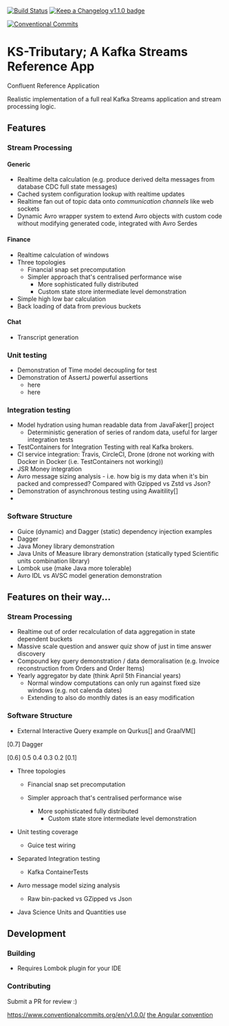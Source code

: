 [![Build Status](https://cloud.drone.io/api/badges/astubbs/ks-tributary/status.svg)](https://cloud.drone.io/astubbs/ks-tributary)
[![Keep a Changelog v1.1.0 badge][changelog-badge]][changelog]

[![Conventional Commits](https://img.shields.io/badge/Conventional%20Commits-1.0.0-yellow.svg)](https://conventionalcommits.org)

# KS-Tributary; A Kafka Streams Reference App

Confluent Reference Application

Realistic implementation of a full real Kafka Streams application and stream
processing logic.

## Features

### Stream Processing

#### Generic

- Realtime delta calculation (e.g. produce derived delta messages from database
  CDC full state messages)
- Cached system configuration lookup with realtime updates
- Realtime fan out of topic data onto _communication channels_ like web sockets
- Dynamic Avro wrapper system to extend Avro objects with custom code without
  modifying generated code, integrated with Avro Serdes

#### Finance

- Realtime calculation of windows
- Three topologies
  - Financial snap set precomputation
  - Simpler approach that's centralised performance wise
    - More sophisticated fully distributed
    - Custom state store intermediate level demonstration
- Simple high low bar calculation
- Back loading of data from previous buckets

#### Chat

- Transcript generation

### Unit testing

- Demonstration of Time model decoupling for test
- Demonstration of AssertJ powerful assertions
  - here
  - here

### Integration testing

- Model hydration using human readable data from JavaFaker[] project
  - Deterministic generation of series of random data, useful for larger
    integration tests
- TestContainers for Integration Testing with real Kafka brokers.
- CI service integration: Travis, CircleCI, Drone (drone not working with Docker
  in Docker (i.e. TestContainers not working))
- JSR Money integration
- Avro message sizing analysis - i.e. how big is my data when it's bin packed
  and compressed? Compared with Gzipped vs Zstd vs Json?
- Demonstration of asynchronous testing using Awaitility[]
-

### Software Structure

- Guice (dynamic) and Dagger (static) dependency injection examples
- Dagger
- Java Money library demonstration
- Java Units of Measure library demonstration (statically typed Scientific units
  combination library)
- Lombok use (make Java more tolerable)
- Avro IDL vs AVSC model generation demonstration

## Features on their way...

### Stream Processing

- Realtime out of order recalculation of data aggregation in state dependent
  buckets
- Massive scale question and answer quiz show of just in time answer discovery
- Compound key query demonstration / data demoralisation (e.g. Invoice
  reconstruction from Orders and Order Items)
- Yearly aggregator by date (think April 5th Financial years)
  - Normal window computations can only run against fixed size windows (e.g. not
    calenda dates)
  - Extending to also do monthly dates is an easy modification

### Software Structure

- External Interactive Query example on Qurkus[] and GraalVM[]

[0.7] Dagger

[0.6] 0.5 0.4 0.3 0.2 [0.1]

- Three topologies

  - Financial snap set precomputation
  - Simpler approach that's centralised performance wise

    - More sophisticated fully distributed
      - Custom state store intermediate level demonstration

- Unit testing coverage
  - Guice test wiring
- Separated Integration testing
  - Kafka ContainerTests
- Avro message model sizing analysis
  - Raw bin-packed vs GZipped vs Json
- Java Science Units and Quantities use

## Development

### Building

- Requires Lombok plugin for your IDE

### Contributing

Submit a PR for review :)

https://www.conventionalcommits.org/en/v1.0.0/
[the Angular convention](https://github.com/angular/angular/blob/22b96b9/CONTRIBUTING.md#-commit-message-guidelines)

[changelog]: ./CHANGELOG.md
[changelog-badge]:
  https://img.shields.io/badge/changelog-Keep%20a%20Changelog%20v1.1.0-%23E05735
[val-lombok]: https://www.projectlombok.org/features/val
[rbenv]: https://github.com/rbenv/rbenv
[ruby-version]: .ruby-version
[source]: source/
[pull-request]: https://help.github.com/articles/creating-a-pull-request/
[fork]: https://help.github.com/articles/fork-a-repo/
[version-badge]: https://img.shields.io/badge/version-1.1.0-blue.svg
[license-badge]: https://img.shields.io/badge/license-MIT-blue.svg
